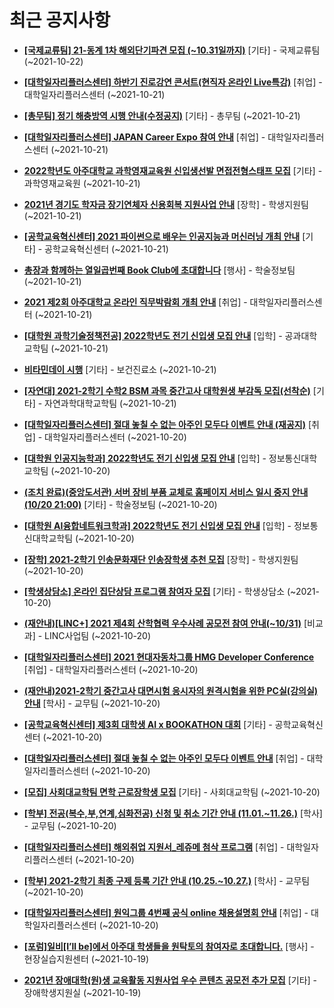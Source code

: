# 최근 공지사항

* **[[국제교류팀] 21-동계 1차 해외단기파견 모집 (~10.31일까지)](http://ajou.ac.kr/kr/ajou/notice.do?mode=view&amp;articleNo=114175&amp;article.offset=0&amp;articleLimit=30)**
 [기타] - 국제교류팀 (~2021-10-22)

* **[[대학일자리플러스센터] 하반기 진로강연 콘서트(현직자 온라인 Live특강)](http://ajou.ac.kr/kr/ajou/notice.do?mode=view&amp;articleNo=114163&amp;article.offset=0&amp;articleLimit=30)**
 [취업] - 대학일자리플러스센터 (~2021-10-21)

* **[[총무팀] 정기 해충방역 시행 안내(수정공지)](http://ajou.ac.kr/kr/ajou/notice.do?mode=view&amp;articleNo=114162&amp;article.offset=0&amp;articleLimit=30)**
 [기타] - 총무팀 (~2021-10-21)

* **[[대학일자리플러스센터] JAPAN Career Expo 참여 안내](http://ajou.ac.kr/kr/ajou/notice.do?mode=view&amp;articleNo=114159&amp;article.offset=0&amp;articleLimit=30)**
 [취업] - 대학일자리플러스센터 (~2021-10-21)

* **[2022학년도 아주대학교 과학영재교육원 신입생선발 면접전형스태프 모집](http://ajou.ac.kr/kr/ajou/notice.do?mode=view&amp;articleNo=114157&amp;article.offset=0&amp;articleLimit=30)**
 [기타] - 과학영재교육원 (~2021-10-21)

* **[2021년 경기도 학자금 장기연체자 신용회복 지원사업 안내](http://ajou.ac.kr/kr/ajou/notice.do?mode=view&amp;articleNo=114156&amp;article.offset=0&amp;articleLimit=30)**
 [장학] - 학생지원팀 (~2021-10-21)

* **[[공학교육혁신센터] 2021 파이썬으로 배우는 인공지능과 머신러닝 개최 안내](http://ajou.ac.kr/kr/ajou/notice.do?mode=view&amp;articleNo=114149&amp;article.offset=0&amp;articleLimit=30)**
 [기타] - 공학교육혁신센터 (~2021-10-21)

* **[총장과 함께하는 열일곱번째 Book Club에 초대합니다](http://ajou.ac.kr/kr/ajou/notice.do?mode=view&amp;articleNo=114142&amp;article.offset=0&amp;articleLimit=30)**
 [행사] - 학술정보팀 (~2021-10-21)

* **[2021 제2회 아주대학교 온라인 직무박람회 개최 안내](http://ajou.ac.kr/kr/ajou/notice.do?mode=view&amp;articleNo=114141&amp;article.offset=0&amp;articleLimit=30)**
 [취업] - 대학일자리플러스센터 (~2021-10-21)

* **[[대학원 과학기술정책전공] 2022학년도 전기 신입생 모집 안내](http://ajou.ac.kr/kr/ajou/notice.do?mode=view&amp;articleNo=114138&amp;article.offset=0&amp;articleLimit=30)**
 [입학] - 공과대학교학팀 (~2021-10-21)

* **[비타민데이 시행](http://ajou.ac.kr/kr/ajou/notice.do?mode=view&amp;articleNo=114137&amp;article.offset=0&amp;articleLimit=30)**
 [기타] - 보건진료소 (~2021-10-21)

* **[[자연대] 2021-2학기 수학2 BSM 과목 중간고사 대학원생 부감독 모집(선착순)](http://ajou.ac.kr/kr/ajou/notice.do?mode=view&amp;articleNo=114133&amp;article.offset=0&amp;articleLimit=30)**
 [기타] - 자연과학대학교학팀 (~2021-10-21)

* **[[대학일자리플러스센터] 절대 놓칠 수 없는 아주인 모두다 이벤트 안내 (재공지)](http://ajou.ac.kr/kr/ajou/notice.do?mode=view&amp;articleNo=114128&amp;article.offset=0&amp;articleLimit=30)**
 [취업] - 대학일자리플러스센터 (~2021-10-20)

* **[[대학원 인공지능학과] 2022학년도 전기 신입생 모집 안내](http://ajou.ac.kr/kr/ajou/notice.do?mode=view&amp;articleNo=114126&amp;article.offset=0&amp;articleLimit=30)**
 [입학] - 정보통신대학 교학팀 (~2021-10-20)

* **[(조치 완료)(중앙도서관) 서버 장비 부품 교체로 홈페이지 서비스 일시 중지 안내 (10/20 21:00)](http://ajou.ac.kr/kr/ajou/notice.do?mode=view&amp;articleNo=114125&amp;article.offset=0&amp;articleLimit=30)**
 [기타] - 학술정보팀 (~2021-10-20)

* **[[대학원 AI융합네트워크학과] 2022학년도 전기 신입생 모집 안내](http://ajou.ac.kr/kr/ajou/notice.do?mode=view&amp;articleNo=114124&amp;article.offset=0&amp;articleLimit=30)**
 [입학] - 정보통신대학교학팀 (~2021-10-20)

* **[[장학] 2021-2학기 인송문화재단 인송장학생 추천 모집](http://ajou.ac.kr/kr/ajou/notice.do?mode=view&amp;articleNo=114123&amp;article.offset=0&amp;articleLimit=30)**
 [장학] - 학생지원팀 (~2021-10-20)

* **[[학생상담소] 온라인 집단상담 프로그램 참여자 모집](http://ajou.ac.kr/kr/ajou/notice.do?mode=view&amp;articleNo=114103&amp;article.offset=0&amp;articleLimit=30)**
 [기타] - 학생상담소 (~2021-10-20)

* **[(재안내)[LINC+] 2021 제4회 산학협력 우수사례 공모전 참여 안내(~10/31)](http://ajou.ac.kr/kr/ajou/notice.do?mode=view&amp;articleNo=114100&amp;article.offset=0&amp;articleLimit=30)**
 [비교과] - LINC사업팀 (~2021-10-20)

* **[[대학일자리플러스센터] 2021 현대자동차그룹 HMG Developer Conference](http://ajou.ac.kr/kr/ajou/notice.do?mode=view&amp;articleNo=114088&amp;article.offset=0&amp;articleLimit=30)**
 [취업] - 대학일자리플러스센터 (~2021-10-20)

* **[(재안내)2021-2학기 중간고사 대면시험 응시자의 원격시험을 위한 PC실(강의실) 안내](http://ajou.ac.kr/kr/ajou/notice.do?mode=view&amp;articleNo=114086&amp;article.offset=0&amp;articleLimit=30)**
 [학사] - 교무팀 (~2021-10-20)

* **[[공학교육혁신센터] 제3회 대학생 AI x BOOKATHON 대회](http://ajou.ac.kr/kr/ajou/notice.do?mode=view&amp;articleNo=114085&amp;article.offset=0&amp;articleLimit=30)**
 [기타] - 공학교육혁신센터 (~2021-10-20)

* **[[대학일자리플러스센터] 절대 놓칠 수 없는 아주인 모두다 이벤트 안내](http://ajou.ac.kr/kr/ajou/notice.do?mode=view&amp;articleNo=114084&amp;article.offset=0&amp;articleLimit=30)**
 [취업] - 대학일자리플러스센터 (~2021-10-20)

* **[[모집] 사회대교학팀 면학 근로장학생 모집](http://ajou.ac.kr/kr/ajou/notice.do?mode=view&amp;articleNo=114083&amp;article.offset=0&amp;articleLimit=30)**
 [기타] - 사회대교학팀 (~2021-10-20)

* **[[학부] 전공(복수,부,연계,심화전공) 신청 및 취소 기간 안내 (11.01.~11.26.)](http://ajou.ac.kr/kr/ajou/notice.do?mode=view&amp;articleNo=114082&amp;article.offset=0&amp;articleLimit=30)**
 [학사] - 교무팀 (~2021-10-20)

* **[[대학일자리플러스센터] 해외취업 지원서_레쥬메 첨삭 프로그램](http://ajou.ac.kr/kr/ajou/notice.do?mode=view&amp;articleNo=114080&amp;article.offset=0&amp;articleLimit=30)**
 [취업] - 대학일자리플러스센터 (~2021-10-20)

* **[[학부] 2021-2학기 최종 구제 등록 기간 안내 (10.25.~10.27.)](http://ajou.ac.kr/kr/ajou/notice.do?mode=view&amp;articleNo=114078&amp;article.offset=0&amp;articleLimit=30)**
 [학사] - 교무팀 (~2021-10-20)

* **[[대학일자리플러스센터] 원익그룹 4번째 공식 online 채용설명회 안내](http://ajou.ac.kr/kr/ajou/notice.do?mode=view&amp;articleNo=114077&amp;article.offset=0&amp;articleLimit=30)**
 [취업] - 대학일자리플러스센터 (~2021-10-20)

* **[[포럼]일비[I’ll be]에서 아주대 학생들을 원탁토의 참여자로 초대합니다.](http://ajou.ac.kr/kr/ajou/notice.do?mode=view&amp;articleNo=114071&amp;article.offset=0&amp;articleLimit=30)**
 [행사] - 현장실습지원센터 (~2021-10-19)

* **[2021년 장애대학(원)생 교육활동 지원사업 우수 콘텐츠 공모전 추가 모집](http://ajou.ac.kr/kr/ajou/notice.do?mode=view&amp;articleNo=114069&amp;article.offset=0&amp;articleLimit=30)**
 [기타] - 장애학생지원실 (~2021-10-19)
